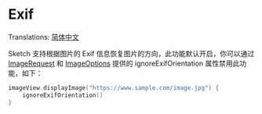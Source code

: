 # Exif

Translations: [简体中文](exif_zh.md)

Sketch 支持根据图片的 Exif 信息恢复图片的方向，此功能默认开启，你可以通过 [ImageRequest] 和 [ImageOptions] 提供的
ignoreExifOrientation 属性禁用此功能，如下：

```kotlin
imageView.displayImage("https://www.sample.com/image.jpg") {
    ignoreExifOrientation()
}
```

[ImageRequest]: ../../sketch-core/src/main/kotlin/com/github/panpf/sketch/request/ImageRequest.kt

[ImageOptions]: ../../sketch-core/src/main/kotlin/com/github/panpf/sketch/request/ImageOptions.kt